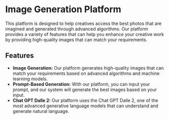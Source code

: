 # Image Generation Platform

This platform is designed to help creatives access the best photos that are imagined and generated through advanced algorithms. Our platform provides a variety of features that can help you enhance your creative work by providing high-quality images that can match your requirements.

## Features

- **Image Generation:** Our platform generates high-quality images that can match your requirements based on advanced algorithms and machine learning models.
- **Prompt-Based Generation:** With our platform, you can input your prompt, and our system will generate the best images based on your input.
- **Chat GPT Dalle 2:** Our platform uses the Chat GPT Dalle 2, one of the most advanced generative language models that can understand and generate natural language.

